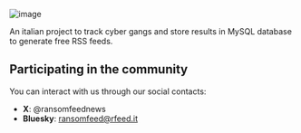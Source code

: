 ![image](https://github.com/DRM-Service/onion-tracker/blob/main/imago/Ransomfeed_Logo_White_small.png)


An italian project to track cyber gangs and store results in MySQL database to generate free RSS feeds.

## Participating in the community

You can interact with us through our social contacts:
- **X**: @ransomfeednews
- **Bluesky**: ransomfeed@rfeed.it
